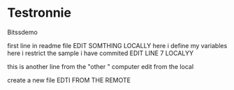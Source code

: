 # Testronnie
Bitssdemo

first line in readme file EDIT SOMTHING LOCALLY
here i define my variables
here i restrict the sample
i have commited EDIT LINE 7 LOCALYY

this is another line from the "other " computer edit from the local

create a new file EDTI FROM THE REMOTE
